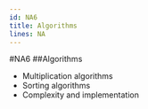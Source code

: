 ```yaml
---
id: NA6
title: Algorithms
lines: NA
---
```


#NA6
##Algorithms

* Multiplication algorithms
* Sorting algorithms
* Complexity and implementation
